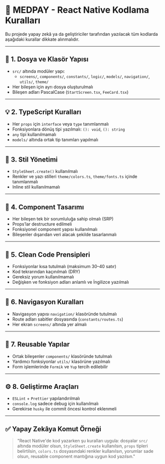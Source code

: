 # 🧼 MEDPAY - React Native Kodlama Kuralları

Bu projede yapay zekâ ya da geliştiriciler tarafından yazılacak tüm kodlarda aşağıdaki kurallar dikkate alınmalıdır.

---

## 📁 1. Dosya ve Klasör Yapısı

- `src/` altında modüler yapı:
  - `screens/`, `components/`, `constants/`, `logic/`, `models/`, `navigation/`, `utils/`, `theme/`
- Her bileşen için ayrı dosya oluşturulmalı
- Bileşen adları PascalCase (`StartScreen.tsx`, `FeeCard.tsx`)

---

## 💡 2. TypeScript Kuralları

- Her `props` için `interface` veya `type` tanımlanmalı
- Fonksiyonlara dönüş tipi yazılmalı: `(): void`, `(): string`
- `any` tipi kullanılmamalı
- `models/` altında ortak tip tanımları yapılmalı

---

## 🎨 3. Stil Yönetimi

- `StyleSheet.create()` kullanılmalı
- Renkler ve yazı stilleri `theme/colors.ts`, `theme/fonts.ts` içinde tanımlanmalı
- Inline stil kullanılmamalı

---

## 🧱 4. Component Tasarımı

- Her bileşen tek bir sorumluluğa sahip olmalı (SRP)
- Props’lar destructure edilmeli
- Fonksiyonel component yapısı kullanılmalı
- Bileşenler dışarıdan veri alacak şekilde tasarlanmalı

---

## 🧼 5. Clean Code Prensipleri

- Fonksiyonlar kısa tutulmalı (maksimum 30–40 satır)
- Kod tekrarından kaçınılmalı (DRY)
- Gereksiz yorum kullanılmamalı
- Değişken ve fonksiyon adları anlamlı ve İngilizce yazılmalı

---

## 🔄 6. Navigasyon Kuralları

- Navigasyon yapısı `navigation/` klasöründe tutulmalı
- Route adları sabitler dosyasında (`constants/routes.ts`)
- Her ekran `screens/` altında yer almalı

---

## 🧩 7. Reusable Yapılar

- Ortak bileşenler `components/` klasöründe tutulmalı
- Yardımcı fonksiyonlar `utils/` klasörüne yazılmalı
- Form işlemlerinde `Formik` ve `Yup` tercih edilebilir

---

## ⚙️ 8. Geliştirme Araçları

- `ESLint` + `Prettier` yapılandırılmalı
- `console.log` sadece debug için kullanılmalı
- Gerekirse `husky` ile commit öncesi kontrol eklenmeli

---

## ✅ Yapay Zekâya Komut Örneği

> "React Native'de kod yazarken şu kuralları uygula: dosyalar `src/` altında modüler olsun, `StyleSheet.create` kullanılsın, `props` tipleri belirtilsin, `colors.ts` dosyasındaki renkler kullanılsın, yorumlar sade olsun, reusable component mantığına uygun kod yazılsın."